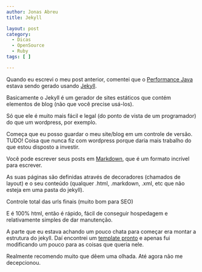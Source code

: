 ```yaml
---
author: Jonas Abreu
title: Jekyll

layout: post
category:
  - Dicas
  - OpenSource
  - Ruby
tags: [ ]

---
```

Quando eu escrevi o meu post anterior, comentei que o [Performance Java][1] estava sendo gerado usando [Jekyll][2].

Basicamente o Jekyll é um gerador de sites estáticos que contém elementos de blog (não que você precise usá-los).

Só que ele é muito mais fácil e legal (do ponto de vista de um programador) do que um wordpress, por exemplo.

Começa que eu posso guardar o meu site/blog em um controle de versão. TUDO! Coisa que nunca fiz com wordpress porque daria mais trabalho do que estou disposto a investir.

Você pode escrever seus posts em [Markdown][3], que é um formato incrível para escrever.

As suas páginas são definidas através de decoradores (chamados de layout) e o seu conteúdo (qualquer .html, .markdown, .xml, etc que não esteja em uma pasta do jekyll).

Controle total das urls finais (muito bom para SEO)

E é 100% html, então é rápido, fácil de conseguir hospedagem e relativamente simples de dar manutenção.

A parte que eu estava achando um pouco chata para começar era montar a estrutura do jekyll. Daí encontrei um [template pronto][4] e apenas fui modificando um pouco para as coisas que queria nele.

Realmente recomendo muito que dêem uma olhada. Até agora não me decepcionou. 














 [1]: http://www.javaperformance.com.br
 [2]: https://github.com/mojombo/jekyll
 [3]: http://daringfireball.net/projects/markdown/syntax
 [4]: https://github.com/krisb/jekyll-template





